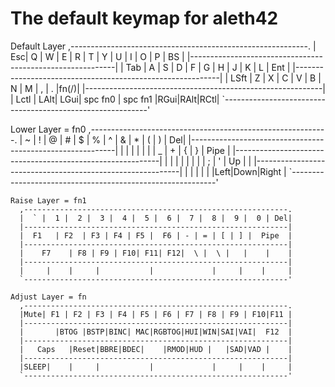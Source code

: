 # The default keymap for aleth42

Default Layer
    ,-----------------------------------------------------------.
    | Esc|  Q |  W |  E |  R |  T |  Y |  U |  I |  O |  P | BS |
    |-----------------------------------------------------------|
    | Tab |  A |  S |  D |  F |  G |  H |  J |  K |  L | Ent    |
    |-----------------------------------------------------------|
    | LSft   |  Z |  X |  C |  V |  B |  N |  M |  , |  . |fn(/)|
    |-----------------------------------------------------------|
    | Lctl | LAlt| LGui|  spc fn0  |  spc fn1    |RGui|RAlt|RCtl|
    `-----------------------------------------------------------'

  Lower Layer = fn0
      ,-----------------------------------------------------------.
      |  ~ |  ! |  @ |  # |  $ |  % |  ^ |  & |  * |  ( |  ) | Del|
      |-----------------------------------------------------------|
      |        |    |    |    |    |     | _ | + | { | } |  Pipe  |
      |-----------------------------------------------------------|
      |          |    |    |    |    |    |   | ;  | '  | Up |    |
      |-----------------------------------------------------------|
      |     |    |     |           |             |Left|Down|Right |
      `-----------------------------------------------------------'

	Raise Layer = fn1
      ,-----------------------------------------------------------.
      |  ` |  1 |  2 |  3 |  4 |  5 |  6 |  7 |  8 |  9 |  0 | Del|
      |-----------------------------------------------------------|
      |  F1   | F2  | F3 | F4 | F5 |  F6 | - | = | [ | ] |  Pipe  |
      |-----------------------------------------------------------|
      |    F7    | F8 | F9 | F10| F11| F12|  \ |  \ |   |    |    |
      |-----------------------------------------------------------|
      |     |    |     |           |             |     |    |     |
      `-----------------------------------------------------------'

	Adjust Layer = fn
      ,-----------------------------------------------------------.
      |Mute| F1 | F2 | F3 | F4 | F5 | F6 | F7 | F8 | F9 | F10|F11 |
      |-----------------------------------------------------------|
      |       |BTOG |BSTP|BINC| MAC|RGBTOG|HUI|WIN|SAI|VAI|  F12  |
      |-----------------------------------------------------------|
      |   Caps   |Reset|BBRE|BDEC|    |RMOD|HUD |   |SAD|VAD |    |
      |-----------------------------------------------------------|
      |SLEEP|    |     |           |             |     |    |     |
      `-----------------------------------------------------------'
 

